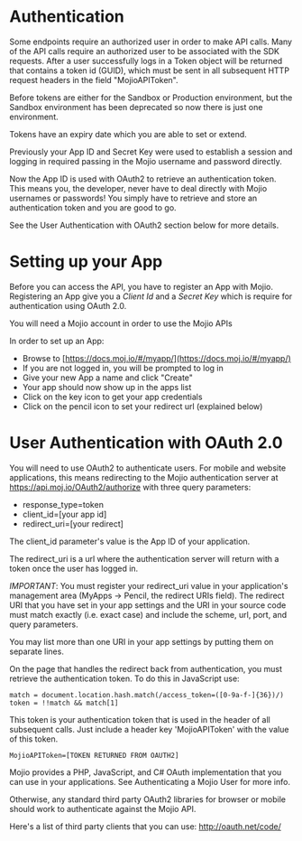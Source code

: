 
# Authentication #
Some endpoints require an authorized user in order to make API calls. 
Many of the API calls require an authorized user to be associated with the SDK requests. After a user successfully logs in a Token object will be returned that contains a token id (GUID), which must be sent in all subsequent HTTP request headers in the field "MojioAPIToken".

Before tokens are either for the Sandbox or Production environment, but the Sandbox environment has been deprecated so now there is just one environment.

Tokens have an expiry date which you are able to set or extend.

Previously your App ID and Secret Key were used to establish a session and logging in required passing in the Mojio username and password directly.

Now the App ID is used with OAuth2 to retrieve an authentication token. This means you, the developer, never have to deal directly with Mojio usernames or passwords! You simply have to retrieve and store an authentication token and you are good to go.

See the User Authentication with OAuth2 section below for more details.

# Setting up your App #
Before you can access the API, you have to register an App with Mojio. Registering an App give you a _Client Id_ and a _Secret Key_ which is require for authentication using OAuth 2.0.

You will need a Mojio account in order to use the Mojio APIs

In order to set up an App:

* Browse to [https://docs.moj.io/#/myapp/](https://docs.moj.io/#/myapp/)
* If you are not logged in, you will be prompted to log in
* Give your new App a name and click "Create"
* Your app should now show up in the apps list
* Click on the key icon to get your app credentials
* Click on the pencil icon to set your redirect url (explained below)

# User Authentication with OAuth 2.0 #

You will need to use OAuth2 to authenticate users. For mobile and website applications, this means redirecting to the Mojio authentication server at https://api.moj.io/OAuth2/authorize with three query parameters:

* response_type=token
* client_id=[your app id]
* redirect_uri=[your redirect]

The client_id parameter's value is the App ID of your application.

The redirect_uri is a url where the authentication server will return with a token once the user has logged in.

*IMPORTANT*: You must register your redirect_uri value in your application's management area (MyApps -> Pencil, the redirect URIs field). The redirect URI that you have set in your app settings and the URI in your source code must match exactly (i.e. exact case) and include the scheme, url, port, and query parameters. 

You may list more than one URI in your app settings by putting them on separate lines.

On the page that handles the redirect back from authentication, you must retrieve the authentication token. To do this in JavaScript use:

```
match = document.location.hash.match(/access_token=([0-9a-f-]{36})/)
token = !!match && match[1]
```
This token is your authentication token that is used in the header of all subsequent calls. Just include a header key 'MojioAPIToken' with the value of this token.

```
MojioAPIToken=[TOKEN RETURNED FROM OAUTH2]
```

Mojio provides a PHP, JavaScript, and C# OAuth implementation that you can use in your applications. See Authenticating a Mojio User for more info.

Otherwise, any standard third party OAuth2 libraries for browser or mobile should work to authenticate against the Mojio API.

Here's a list of third party clients that you can use: http://oauth.net/code/
